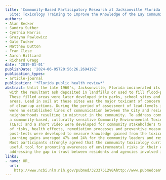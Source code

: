 ```yaml
---
title: 'Community-Based Participatory Research at Jacksonville Florida Superfund Ash
  Site: Toxicology Training to Improve the Knowledge of the Lay Community.'
authors:
- Alan Becker
- Sandra Suther
- Cynthia Harris
- Grazyna Pawlowicz
- Gale Tucker
- Matthew Dutton
- Fran Close
- Aaron Hilliard
- Richard Gragg
date: '2019-01-01'
publishDate: '2024-06-05T20:56:26.269419Z'
publication_types:
- article-journal
publication: '*Florida public health review*'
abstract: Until the late 1960's, Jacksonville, Florida incinerated its solid waste
  with the resultant ash deposited in landfills or used to fill flood-prone areas.
  These filled areas were later developed into parks, school sites and residential
  areas. Lead in soil at these sites was the major toxicant of concern and driver
  of clean-up actions. During the period of assessment of lead-levels in soil, there
  were no established lines of communication between the City and residents of affected
  neighborhoods resulting in mistrust in the community. To address communication issues,
  a community-based, culturally sensitive Community Environmental Toxicology Curriculum
  (CETC) and a short video were developed for community stakeholders to inform them
  of risks, health effects, remediation processes and preventive measures. Pre-and
  post-tests were developed to measure knowledge gained from the toxicology training.
  Learning gains averaged 47% and 24% for the community leaders and residents respectively.
  Most participants strongly agreed that the community toxicology curriculum was a
  useful tool for promoting awareness of environmental risks in their community and
  addressing the gap in trust between residents and agencies involved in site remediation.
links:
- name: URL
  url: 
    http://www.ncbi.nlm.nih.gov/pubmed/32337512%0Ahttp://www.pubmedcentral.nih.gov/articlerender.fcgi?artid=PMC7181972
---
```

